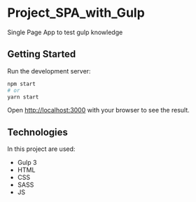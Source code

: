 # Project_SPA_with_Gulp
 Single Page App to test gulp knowledge

## Getting Started

Run the development server:

```bash
npm start
# or
yarn start
```

Open [http://localhost:3000](http://localhost:3000) with your browser to see the result.

## Technologies
In this project are used:
- Gulp 3
- HTML
- CSS
- SASS
- JS
